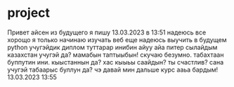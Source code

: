 # project
Привет айсен из будущего я пишу 13.03.2023 в 13:51 надеюсь все хорощо я только начинаю изучать веб еще надеюсь выучить в будущем python учугэйдик диплом туттарар инибин айуу айа питер сылайдым казахстан учугэй да? мамабын таптыыбын! скучаю безумно. табахтаан буппутин ини. кыыстаннын да? хас кыыьы саайдын? ты счастлив? сана учугэй табаарыс буллун да? чэ давай мин дальше курс ааьа бардым! 13.03.2023 13:55
